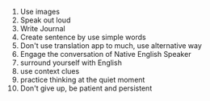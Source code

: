 1. Use images
2. Speak out loud
3. Write Journal
4. Create sentence by use simple words
5. Don't use translation app to much, use alternative way
6. Engage the conversation of Native English Speaker
7. surround yourself with English
8. use context clues
9. practice thinking at the quiet moment
10. Don't give up, be patient and persistent
